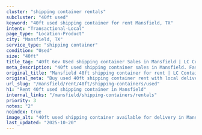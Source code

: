```yaml
---
cluster: "shipping container rentals"
subcluster: "40ft used"
keyword: "40ft used shipping container for rent Mansfield, TX"
intent: "Transactional-Local"
page_type: "Location-Product"
city: "Mansfield, TX"
service_type: "shipping container"
condition: "Used"
size: "40ft"
title_tag: "40ft 6ev Used shipping container Sales in Mansfield | LC Container"
meta_description: "40ft used shipping container sales in Mansfield. Fast delivery, competitive pricing. Serving shipping containers area. Quote ID: FCQ. Call (214) 524-4168 for your free quote today."
original_title: "Mansfield 40ft shipping container for rent | LC Container"
original_meta: "Buy used 40ft shipping container rent with local delivery in Mansfield, TX. LC Container — local Since 2003. Request a fast quote today."
url_slug: "/mansfield/rent/40ft/shipping-containers/used"
h1: "Rent 40ft used shipping container in Mansfield"
internal_links: "/mansfield/shipping-containers/rentals"
priority: 3
notes: "2"
noindex: true
image_alt: "40ft used shipping container available for delivery in Mansfield"
last_updated: "2025-10-20"
---
```


<!-- TODO: Add unique city/inventory copy, images, and internal links here. -->

